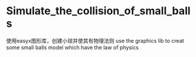 # Simulate_the_collision_of_small_balls
使用easyx图形库，创建小球并使其有物理法则
use the graphics lib to creat some small balls model which have the law of physics
